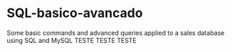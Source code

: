 # SQL-basico-avancado
Some basic commands and advanced queries applied to a sales database using SQL and MySQL
TESTE TESTE TESTE
